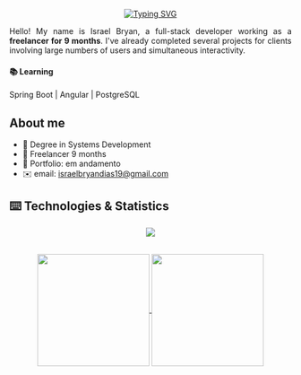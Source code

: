 
<div align="center">
  
  [![Typing SVG](https://readme-typing-svg.demolab.com?font=Fira+Code&duration=3900&pause=1000&width=340&lines=%F0%9F%92%BBFull+Stack+Developer%F0%9F%92%BB;%F0%9F%92%BBDesenvolvedor+Full+Stack%F0%9F%92%BB)](https://git.io/typing-svg)
</div>

<div align="justify">
  
  Hello! My name is Israel Bryan, a full-stack developer working as a **freelancer for 9 months**. I've already completed several projects for clients involving large numbers of users and simultaneous interactivity.


<h4>📚 Learning</h4>

Spring Boot | Angular | PostgreSQL
  
</div>




## About me
- 📄 Degree in Systems Development
- 🪪 Freelancer 9 months
- 📝 Portfolio: em andamento
- ✉️ email: israelbryandias19@gmail.com


## ⌨️ Technologies & Statistics

<p align="center">
  <a href="https://skillicons.dev">
    <img src="https://skillicons.dev/icons?i=git,docker,discordjs,ts,bots,discord,js,bash,cs,tailwind,figma,bootstrap,linux,postman,mysql,mongodb,sqlite,kali,nodejs,react,windows,mint,css,html,express,unity" />
  </a>
</p>

<br>

<div align="center">
  
<a href="https://github.com/anuraghazra/github-readme-stats">
  <img height=200 align="center" src="https://github-readme-stats.vercel.app/api?username=IsraelBryan&locale=en&hide_title=false&layout=compact&card_width=320&langs_count=5&theme=dark&hide_border=false&height="150"" />
</a>
<a href="https://github.com/anuraghazra/convoychat">
  <img height=200 align="center" src="https://github-readme-stats.vercel.app/api/top-langs?username=IsraelBryan&layout=compact&langs_count=8&card_width=320&theme=dark&hide_border=false&height="150"" />
</a>

</div>

